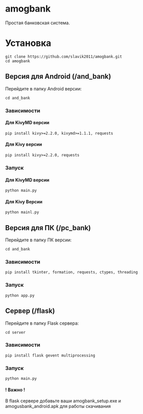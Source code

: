 # amogbank
Простая банковская система.

# Установка

```
git clone https://github.com/slavik2011/amogbank.git
cd amogbank
```

## Версия для Android (/and_bank)

Перейдите в папку Android версии:

```
cd and_bank
```

### Зависимости

#### Для KivyMD версии

```
pip install kivy>=2.2.0, kivymd>=1.1.1, requests
```

#### Для Kivy версии

```
pip install kivy>=2.2.0, requests
```

### Запуск

#### Для KivyMD версии
```
python main.py
```
#### Для Kivy Версии
```
python mainl.py
```

## Версия для ПК (/pc_bank)

Перейдите в папку ПК версии:

```
cd and_bank
```

### Зависимости

```
pip install tkinter, formation, requests, ctypes, threading
```
### Запуск
```
python app.py
```

## Сервер (/flask)

Перейдите в папку Flask сервера:

```
cd server
```
### Зависимости
```
pip install flask gevent multiprocessing
```

### Запуск

```
python main.py
```

#### ! Важно !

В flask сервере добавьте ваши amogbank_setup.exe и amogusbank_android.apk для работы скачивания
